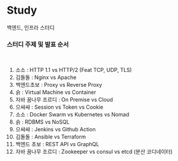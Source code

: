 # Study
백엔드, 인프라 스터디


### 스터디 주제 및 발표 순서

<br>

1. 소소 : HTTP 1.1 vs HTTP/2 (Feat TCP, UDP, TLS)
2. 김돌돌 : Nginx vs Apache
3. 백엔드초보 : Proxy vs Reverse Proxy
4. 슭 : Virtual Machine vs Container
5. 자바 꿈나무 조르디 : On Premise vs Cloud
6. 으쌰쌰 : Session vs Token vs Cookie
7. 소소 : Docker Swarm vs Kubernetes vs Nomad
8. 슭 : RDBMS vs NoSQL
9. 으쌰쌰 : Jenkins vs Github Action 
10. 김돌돌 : Ansible vs Terraform
11. 백엔드 초보 : REST API vs GraphQL
12. 자바 꿈나무 조르디 : Zookeeper vs consul vs etcd (분산 코디네이터)
